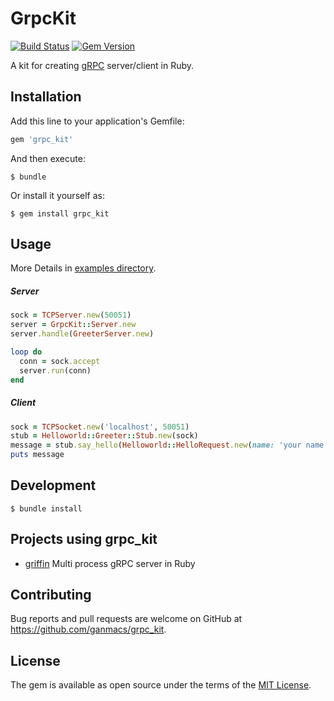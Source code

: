 # GrpcKit

[![Build Status](https://travis-ci.org/ganmacs/grpc_kit.svg?branch=master)](https://travis-ci.org/ganmacs/grpc_kit)
[![Gem Version](https://badge.fury.io/rb/grpc_kit.svg)](https://badge.fury.io/rb/grpc_kit)

A kit for creating [gRPC](https://grpc.io/) server/client in Ruby.

## Installation

Add this line to your application's Gemfile:

```ruby
gem 'grpc_kit'
```

And then execute:

```
$ bundle
```

Or install it yourself as:

```
$ gem install grpc_kit
```

## Usage

More Details in [examples directory](https://github.com/ganmacs/grpc_kit/tree/master/examples).

##### Server

```ruby
sock = TCPServer.new(50051)
server = GrpcKit::Server.new
server.handle(GreeterServer.new)

loop do
  conn = sock.accept
  server.run(conn)
end
```

##### Client

```ruby
sock = TCPSocket.new('localhost', 50051)
stub = Helloworld::Greeter::Stub.new(sock)
message = stub.say_hello(Helloworld::HelloRequest.new(name: 'your name')).message
puts message
```

## Development

```
$ bundle install
```

## Projects using grpc_kit

* [griffin](https://github.com/ganmacs/griffin) Multi process gRPC server in Ruby

## Contributing

Bug reports and pull requests are welcome on GitHub at https://github.com/ganmacs/grpc_kit.

## License

The gem is available as open source under the terms of the [MIT License](https://opensource.org/licenses/MIT).


